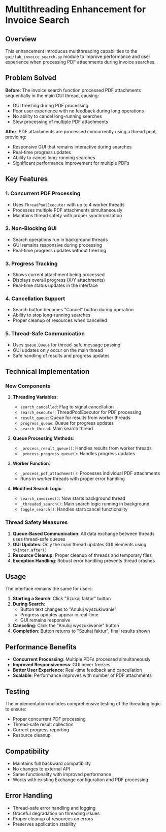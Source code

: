 # Multithreading Enhancement for Invoice Search

## Overview

This enhancement introduces multithreading capabilities to the `gui/tab_invoice_search.py` module to improve performance and user experience when processing PDF attachments during invoice searches.

## Problem Solved

**Before**: The invoice search function processed PDF attachments sequentially in the main GUI thread, causing:
- GUI freezing during PDF processing
- Poor user experience with no feedback during long operations
- No ability to cancel long-running searches
- Slow processing of multiple PDF attachments

**After**: PDF attachments are processed concurrently using a thread pool, providing:
- Responsive GUI that remains interactive during searches
- Real-time progress updates
- Ability to cancel long-running searches
- Significant performance improvement for multiple PDFs

## Key Features

### 1. Concurrent PDF Processing
- Uses `ThreadPoolExecutor` with up to 4 worker threads
- Processes multiple PDF attachments simultaneously
- Maintains thread safety with proper synchronization

### 2. Non-Blocking GUI
- Search operations run in background threads
- GUI remains responsive during processing
- Real-time progress updates without freezing

### 3. Progress Tracking
- Shows current attachment being processed
- Displays overall progress (X/Y attachments)
- Real-time status updates in the interface

### 4. Cancellation Support
- Search button becomes "Cancel" button during operation
- Ability to stop long-running searches
- Proper cleanup of resources when cancelled

### 5. Thread-Safe Communication
- Uses `queue.Queue` for thread-safe message passing
- GUI updates only occur on the main thread
- Safe handling of results and progress updates

## Technical Implementation

### New Components

1. **Threading Variables**:
   - `search_cancelled`: Flag to signal cancellation
   - `search_executor`: ThreadPoolExecutor for PDF processing
   - `result_queue`: Queue for results from worker threads
   - `progress_queue`: Queue for progress updates
   - `search_thread`: Main search thread

2. **Queue Processing Methods**:
   - `_process_result_queue()`: Handles results from worker threads
   - `_process_progress_queue()`: Handles progress updates

3. **Worker Function**:
   - `_process_pdf_attachment()`: Processes individual PDF attachments
   - Runs in worker threads with proper error handling

4. **Modified Search Logic**:
   - `search_invoices()`: Now starts background thread
   - `_threaded_search()`: Main search logic running in background
   - `toggle_search()`: Handles start/cancel functionality

### Thread Safety Measures

1. **Queue-Based Communication**: All data exchange between threads uses thread-safe queues
2. **GUI Updates**: Only the main thread updates GUI elements using `tkinter.after()`
3. **Resource Cleanup**: Proper cleanup of threads and temporary files
4. **Exception Handling**: Robust error handling prevents thread crashes

## Usage

The interface remains the same for users:

1. **Starting a Search**: Click "Szukaj faktur" button
2. **During Search**: 
   - Button text changes to "Anuluj wyszukiwanie"
   - Progress updates appear in real-time
   - GUI remains responsive
3. **Canceling**: Click the "Anuluj wyszukiwanie" button
4. **Completion**: Button returns to "Szukaj faktur", final results shown

## Performance Benefits

- **Concurrent Processing**: Multiple PDFs processed simultaneously
- **Improved Responsiveness**: GUI never freezes
- **Better User Experience**: Real-time feedback and cancellation
- **Scalable**: Performance improves with number of PDF attachments

## Testing

The implementation includes comprehensive testing of the threading logic to ensure:
- Proper concurrent PDF processing
- Thread-safe result collection
- Correct progress reporting
- Resource cleanup

## Compatibility

- Maintains full backward compatibility
- No changes to external API
- Same functionality with improved performance
- Works with existing Exchange configuration and PDF processing

## Error Handling

- Thread-safe error handling and logging
- Graceful degradation on threading issues
- Proper cleanup of resources on errors
- Preserves application stability